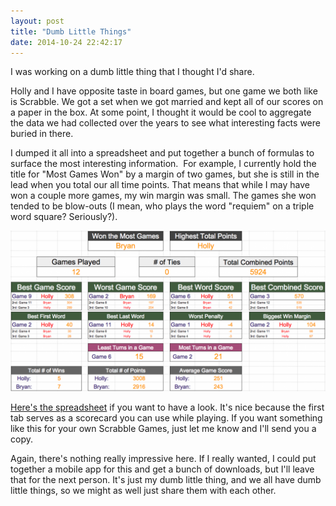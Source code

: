 ```yaml
---
layout: post
title: "Dumb Little Things"
date: 2014-10-24 22:42:17
---
```


I was working on a dumb little thing that I thought I'd share.

Holly and I have opposite taste in board games, but one game we both like is Scrabble. We got a set when we got married and kept all of our scores on a paper in the box. At some point, I thought it would be cool to aggregate the data we had collected over the years to see what interesting facts were buried in there.

I dumped it all into a spreadsheet and put together a bunch of formulas to surface the most interesting information.  For example, I currently hold the title for "Most Games Won" by a margin of two games, but she is still in the lead when you total our all time points. That means that while I may have won a couple more games, my win margin was small. The games she won tended to be blow-outs (I mean, who plays the word "requiem" on a triple word square? Seriously?).

![My Scrabble Dashboard][1]

 [1]: /sites/default/files/scrabble_data.png

[Here's the spreadsheet][2] if you want to have a look. It's nice because the first tab serves as a scorecard you can use while playing. If you want something like this for your own Scrabble Games, just let me know and I'll send you a copy.

 [2]: https://docs.google.com/spreadsheets/d/1bJNF25lx-lo6JXwLU6Q34KgQuvBsDOIbDfQic3mqH08/edit#gid=1092086710 "(read only)"

Again, there's nothing really impressive here. If I really wanted, I could put together a mobile app for this and get a bunch of downloads, but I'll leave that for the next person. It's just my dumb little thing, and we all have dumb little things, so we might as well just share them with each other.